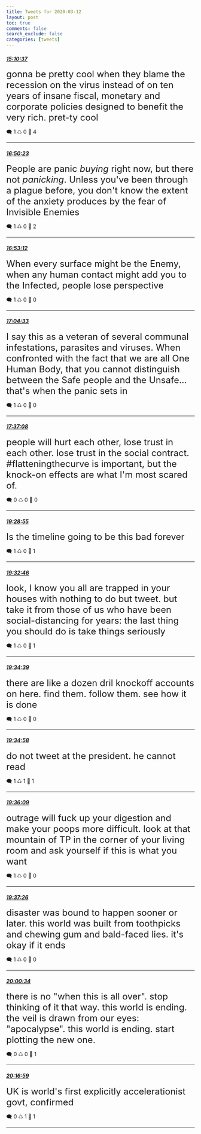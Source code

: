 ```yaml
---
title: Tweets for 2020-03-12
layout: post
toc: true
comments: false
search_exclude: false
categories: [tweets]
---
```



#### <a href = "https://twitter.com/deepfates/status/1238210812117807105">*15:10:37*</a>

<font size="5">gonna be pretty cool when they blame the recession on the virus instead of on ten years of insane fiscal, monetary and corporate policies designed to benefit the very rich. pret-ty cool</font>



🗨️ 1 ♺ 0 🤍  4   

---
    
#### <a href = "https://twitter.com/deepfates/status/1238235921297760256">*16:50:23*</a>

<font size="5">People are panic *buying* right now, but there not *panicking*. Unless you've been through a plague before, you don't know the extent of the anxiety produces by the fear of Invisible Enemies</font>



🗨️ 1 ♺ 0 🤍  2   

---
    
#### <a href = "https://twitter.com/deepfates/status/1238236630533591040">*16:53:12*</a>

<font size="5">When every surface might be the Enemy, when any human contact might add you to the Infected, people lose perspective</font>



🗨️ 1 ♺ 0 🤍  0   

---
    
#### <a href = "https://twitter.com/deepfates/status/1238239484036014080">*17:04:33*</a>

<font size="5">I say this as a veteran of several communal infestations, parasites and viruses. When confronted with the fact that we are all One Human Body, that you cannot distinguish between the Safe people and the Unsafe... that's when the panic sets in</font>



🗨️ 1 ♺ 0 🤍  0   

---
    
#### <a href = "https://twitter.com/deepfates/status/1238247686312247302">*17:37:08*</a>

<font size="5">people will hurt each other, lose trust in each other. lose trust in the social contract. #flatteningthecurve is important, but the knock-on effects are what I'm most scared of.</font>



🗨️ 0 ♺ 0 🤍  0   

---
    
#### <a href = "https://twitter.com/deepfates/status/1238275816636575745">*19:28:55*</a>

<font size="5">Is the timeline going to be this bad forever</font>



🗨️ 1 ♺ 0 🤍  1   

---
    
#### <a href = "https://twitter.com/deepfates/status/1238276785885679616">*19:32:46*</a>

<font size="5">look, I know you all are trapped in your houses with nothing to do but tweet. but take it from those of us who have been social-distancing for years: the last thing you should do is take things seriously</font>



🗨️ 1 ♺ 0 🤍  1   

---
    
#### <a href = "https://twitter.com/deepfates/status/1238277257954603009">*19:34:39*</a>

<font size="5">there are like a dozen dril knockoff accounts on here. find them. follow them. see how it is done</font>



🗨️ 1 ♺ 0 🤍  0   

---
    
#### <a href = "https://twitter.com/deepfates/status/1238277337600241667">*19:34:58*</a>

<font size="5">do not tweet at the president. he cannot read</font>



🗨️ 1 ♺ 1 🤍  1   

---
    
#### <a href = "https://twitter.com/deepfates/status/1238277638432538624">*19:36:09*</a>

<font size="5">outrage will fuck up your digestion and make your poops more difficult. look at that mountain of TP in the corner of your living room and ask yourself if this is what you want</font>



🗨️ 1 ♺ 0 🤍  0   

---
    
#### <a href = "https://twitter.com/deepfates/status/1238277959401664512">*19:37:26*</a>

<font size="5">disaster was bound to happen sooner or later. this world was built from toothpicks and chewing gum and bald-faced lies. it's okay if it ends</font>



🗨️ 1 ♺ 0 🤍  0   

---
    
#### <a href = "https://twitter.com/deepfates/status/1238283782282555393">*20:00:34*</a>

<font size="5">there is no "when this is all over". stop thinking of it that way.  this world is ending. the veil is drawn from our eyes: "apocalypse".   this world is ending. start plotting the new one.</font>



🗨️ 0 ♺ 0 🤍  1   

---
    
#### <a href = "https://twitter.com/deepfates/status/1238287913546178562">*20:16:59*</a>

<font size="5">UK is world's first explicitly accelerationist govt, confirmed</font>



🗨️ 0 ♺ 1 🤍  1   

---
    
            

